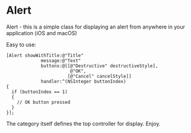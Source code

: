 # Alert
Alert - this is a simple class for displaying an alert from anywhere in your application (iOS and macOS)

Easy to use:
```
[Alert showWithTitle:@"Title"
             message:@"Text"
             buttons:@[[@"Destructive" destructiveStyle],
                        @"OK",
                       [@"Cancel" cancelStyle]]
             handler:^(NSInteger buttonIndex)
{
  if (buttonIndex == 1)
  {
    // OK button pressed
  }
}];
```  

The category itself defines the top controller for display. Enjoy.
